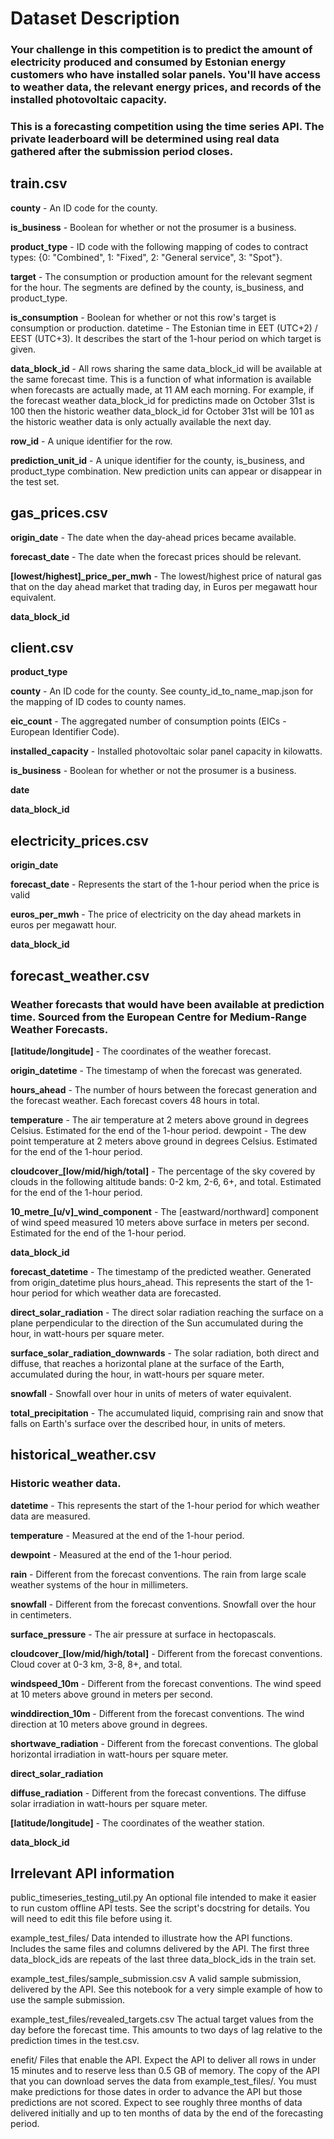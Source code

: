 # Dataset Description

### Your challenge in this competition is to predict the amount of electricity produced and consumed by Estonian energy customers who have installed solar panels. You'll have access to weather data, the relevant energy prices, and records of the installed photovoltaic capacity.

### This is a forecasting competition using the time series API. The private leaderboard will be determined using real data gathered after the submission period closes.

## train.csv
**county** - An ID code for the county.

**is_business** - Boolean for whether or not the prosumer is a business.

**product_type** - ID code with the following mapping of codes to contract types: {0: "Combined", 1: "Fixed", 2: "General service", 3: "Spot"}.

**target** - The consumption or production amount for the relevant segment for the hour. The segments are defined by the county, is_business, and product_type.

**is_consumption** - Boolean for whether or not this row's target is consumption or production.
datetime - The Estonian time in EET (UTC+2) / EEST (UTC+3). It describes the start of the 1-hour period on which target is given.

**data_block_id** - All rows sharing the same data_block_id will be available at the same forecast time. This is a function of what information is available when forecasts are actually made, at 11 AM each morning. For example, if the forecast weather data_block_id for predictins made on October 31st is 100 then the historic weather data_block_id for October 31st will be 101 as the historic weather data is only actually available the next day.

**row_id** - A unique identifier for the row.

**prediction_unit_id** - A unique identifier for the county, is_business, and product_type combination. New prediction units can appear or disappear in the test set.

## gas_prices.csv

**origin_date** - The date when the day-ahead prices became available.

**forecast_date** - The date when the forecast prices should be relevant.

**[lowest/highest]_price_per_mwh** - The lowest/highest price of natural gas that on the day ahead market that trading day, in Euros per megawatt hour equivalent.

**data_block_id**

## client.csv

**product_type**

**county** - An ID code for the county. See county_id_to_name_map.json for the mapping of ID codes to county names.

**eic_count** - The aggregated number of consumption points (EICs - European Identifier Code).

**installed_capacity** - Installed photovoltaic solar panel capacity in kilowatts.

**is_business** - Boolean for whether or not the prosumer is a business.

**date**

**data_block_id**

## electricity_prices.csv

**origin_date**

**forecast_date** - Represents the start of the 1-hour period when the price is valid

**euros_per_mwh** - The price of electricity on the day ahead markets in euros per megawatt hour.

**data_block_id**

## forecast_weather.csv 
### Weather forecasts that would have been available at prediction time. Sourced from the European Centre for Medium-Range Weather Forecasts.

**[latitude/longitude]** - The coordinates of the weather forecast.

**origin_datetime** - The timestamp of when the forecast was generated.

**hours_ahead** - The number of hours between the forecast generation and the forecast weather. Each forecast covers 48 hours in total.

**temperature** - The air temperature at 2 meters above ground in degrees Celsius. Estimated for the end of the 1-hour period.
dewpoint - The dew point temperature at 2 meters above ground in degrees Celsius. Estimated for the end of the 1-hour period.

**cloudcover_[low/mid/high/total]** - The percentage of the sky covered by clouds in the following altitude bands: 0-2 km, 2-6, 6+, and total. Estimated for the end of the 1-hour period.

**10_metre_[u/v]_wind_component** - The [eastward/northward] component of wind speed measured 10 meters above surface in meters per second. Estimated for the end of the 1-hour period.

**data_block_id**

**forecast_datetime** - The timestamp of the predicted weather. Generated from origin_datetime plus hours_ahead. This represents the start of the 1-hour period for which weather data are forecasted.

**direct_solar_radiation** - The direct solar radiation reaching the surface on a plane perpendicular to the direction of the Sun accumulated during the hour, in watt-hours per square meter.

**surface_solar_radiation_downwards** - The solar radiation, both direct and diffuse, that reaches a horizontal plane at the surface of the Earth, accumulated during the hour, in watt-hours per square meter.

**snowfall** - Snowfall over hour in units of meters of water equivalent.

**total_precipitation** - The accumulated liquid, comprising rain and snow that falls on Earth's surface over the described hour, in units of meters.

## historical_weather.csv 
### Historic weather data.

**datetime** - This represents the start of the 1-hour period for which weather data are measured.

**temperature** - Measured at the end of the 1-hour period.

**dewpoint** - Measured at the end of the 1-hour period.

**rain** - Different from the forecast conventions. The rain from large scale weather systems of the hour in millimeters.

**snowfall** - Different from the forecast conventions. Snowfall over the hour in centimeters.

**surface_pressure** - The air pressure at surface in hectopascals.

**cloudcover_[low/mid/high/total]** - Different from the forecast conventions. Cloud cover at 0-3 km, 3-8, 8+, and total.

**windspeed_10m** - Different from the forecast conventions. The wind speed at 10 meters above ground in meters per second.

**winddirection_10m** - Different from the forecast conventions. The wind direction at 10 meters above ground in degrees.

**shortwave_radiation** - Different from the forecast conventions. The global horizontal irradiation in watt-hours per square meter.

**direct_solar_radiation**

**diffuse_radiation** - Different from the forecast conventions. The diffuse solar irradiation in watt-hours per square meter.

**[latitude/longitude]** - The coordinates of the weather station.

**data_block_id**

## Irrelevant API information

public_timeseries_testing_util.py An optional file intended to make it easier to run custom offline API tests. See the script's docstring for details. You will need to edit this file before using it.

example_test_files/ Data intended to illustrate how the API functions. Includes the same files and columns delivered by the API. The first three data_block_ids are repeats of the last three data_block_ids in the train set.

example_test_files/sample_submission.csv A valid sample submission, delivered by the API. See this notebook for a very simple example of how to use the sample submission.

example_test_files/revealed_targets.csv The actual target values from the day before the forecast time. This amounts to two days of lag relative to the prediction times in the test.csv.

enefit/ Files that enable the API. Expect the API to deliver all rows in under 15 minutes and to reserve less than 0.5 GB of memory. The copy of the API that you can download serves the data from example_test_files/. You must make predictions for those dates in order to advance the API but those predictions are not scored. Expect to see roughly three months of data delivered initially and up to ten months of data by the end of the forecasting period.